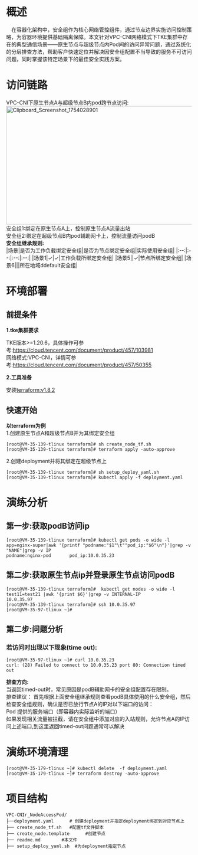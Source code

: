# 概述
&emsp;在容器化架构中，安全组作为核心网络管控组件，通过节点边界实施访问控制策略，为容器环境提供基础隔离保障。本文针对VPC-CNI网络模式下TKE集群中存在的典型通信场景——原生节点与超级节点内Pod间的访问异常问题，通过系统化的分层排查方法，帮助客户快速定位并解决因安全组配置不当导致的服务不可访问问题，同时掌握该特定场景下的最佳安全实践方案。


# 访问链路
VPC-CNI下原生节点A与超级节点B内pod跨节点访问:<br>
[<img width="654" height="321" alt="Clipboard_Screenshot_1754028901" src="https://github.com/user-attachments/assets/10a219d9-65cf-412d-b5c1-1d2cfab2cb79" />
](./image/flowchart.md)
 <br>安全组1:绑定在原生节点A上，控制原生节点A流量出站<br>
 安全组2:绑定在超级节点B内pod辅助网卡上，控制流量访问podB
<br>**安全组继承规则:**<br>
|场景|是否为工作负载绑定安全组|是否为节点绑定安全组|实际使用安全组|
|:--:|:--:|:--:|:--:|
|场景1|✓|✓|工作负载所绑定安全组|
|场景5||✓|节点所绑定安全组|
|场景6|||所在地域ddefault安全组|
# 环境部署
## 前提条件
**1.tke集群要求**

TKE版本>=1.20.6，具体操作可参考:https://cloud.tencent.com/document/product/457/103981<br>
网络模式:VPC-CNI，详情可参考:https://cloud.tencent.com/document/product/457/50355

**2.工具准备**

安装[terraform:v1.8.2](https://developer.hashicorp.com/terraform)
## 快速开始
**以terraform为例**<br>
 1.创建原生节点A和超级节点B并为其绑定安全组
```
[root@VM-35-139-tlinux terraform]# sh create_node_tf.sh 
[root@VM-35-139-tlinux terraform]# terraform apply -auto-approve
```
 2.创建deployment并将其绑定在超级节点上
```
[root@VM-35-139-tlinux terraform]# sh setup_deploy_yaml.sh
[root@VM-35-139-tlinux terraform]# kubectl apply -f deployment.yaml
```

# 演练分析
## 第一步:获取podB访问ip
```
[root@VM-35-139-tlinux terraform]# kubectl get pods -o wide -l app=nginx-super|awk '{printf "podname:"$1"\t""pod_ip:"$6"\n"}'|grep -v "NAME"|grep -v IP
podname:nginx-pod       pod_ip:10.0.35.23
```
## 第二步:获取原生节点ip并登录原生节点访问podB
```
[root@VM-35-139-tlinux terraform]#  kubectl get nodes -o wide -l test11=test21 |awk '{print $6}'|grep -v INTERNAL-IP
10.0.35.97
[root@VM-35-139-tlinux terraform]# ssh 10.0.35.97
[root@VM-35-97-tlinux ~]#

```
## 第二步:问题分析
### 若访问时出现以下现象(time out):
```
[root@VM-35-97-tlinux ~]# curl 10.0.35.23
curl: (28) Failed to connect to 10.0.35.23 port 80: Connection timed out
```
**排查方向:**<br>
当返回timed-out时，常见原因是podB辅助网卡的安全组配置存在限制​。<br>
排查建议：
首先根据上面安全组继承规则查看podB具体使用的什么安全组，然后检查安全组规则，确认是否已放行节点A的IP​​对以下端口的访问：<br>
Pod 提供的服务端口​​（即容器内实际监听的端口）<br>
如果发现相关流量被拦截，请在安全组中添加对应的​入站规则​​，允许节点A的IP访问上述端口,到这里返回timed-out问题通常可以解决


# 演练环境清理
```
[root@VM-35-179-tlinux ~]# kubectl delete  -f deployment.yaml
[root@VM-35-179-tlinux ~]# terraform destroy -auto-approve
```
# 项目结构
```
VPC-CNIr_NodeAccessPod/  
├──deployment.yaml      # 创建deployment并指定deployment绑定到对应节点上
├── create_node_tf.sh   #配置tf文件脚本
├── create_node.template      #创建节点
├── readme.md        #本文件
├── setup_deploy_yaml.sh  #为deployment指定节点
```


